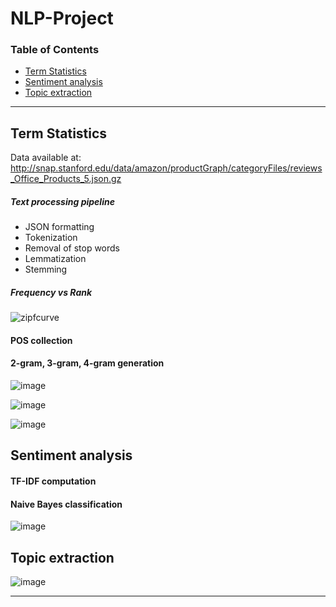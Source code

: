 # NLP-Project

### Table of Contents


- [Term Statistics](#term-statistics)
- [Sentiment analysis](#sentiment-analysis)
- [Topic extraction](#topic-extraction)

---

## Term Statistics

 Data available at: http://snap.stanford.edu/data/amazon/productGraph/categoryFiles/reviews_Office_Products_5.json.gz

##### Text processing pipeline
- JSON formatting
- Tokenization
- Removal of stop words
- Lemmatization
- Stemming

##### Frequency vs Rank

![zipfcurve](https://user-images.githubusercontent.com/46133803/116209853-f2131280-a75f-11eb-9ced-1820ff47c9a9.png)

#### POS collection
#### 2-gram, 3-gram, 4-gram generation

![image](https://user-images.githubusercontent.com/46133803/116209977-1111a480-a760-11eb-82b2-b39d0938417a.png)

![image](https://user-images.githubusercontent.com/46133803/116210107-33a3bd80-a760-11eb-82e8-c331b51b3223.png)

![image](https://user-images.githubusercontent.com/46133803/116210181-428a7000-a760-11eb-80d5-3822a2b843b9.png)


## Sentiment analysis 

#### TF-IDF computation
#### Naive Bayes classification

![image](https://user-images.githubusercontent.com/46133803/116209538-a52f3c00-a75f-11eb-90f8-149d326082b8.png)

## Topic extraction

![image](https://user-images.githubusercontent.com/46133803/116209753-d871cb00-a75f-11eb-909e-3d091ad22164.png)

---
